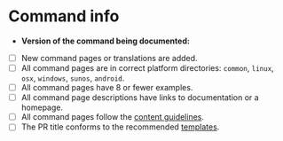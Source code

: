 <!--
Thank you for contributing!
Please fill in the following checklist, removing items that do not apply.
See also https://github.com/tldr-pages/tldr/blob/main/CONTRIBUTING.md
-->

# Command info

- **Version of the command being documented:**  

- [ ] New command pages or translations are added.
- [ ] All command pages are in correct platform directories: `common`, `linux`, `osx`, `windows`, `sunos`, `android`.
- [ ] All command pages have 8 or fewer examples.
- [ ] All command page descriptions have links to documentation or a homepage.
- [ ] All command pages follow the [content guidelines](/tldr-pages/tldr/blob/main/CONTRIBUTING.md#guidelines).
- [ ] The PR title conforms to the recommended [templates](/tldr-pages/tldr/blob/main/CONTRIBUTING.md#commit-message).
